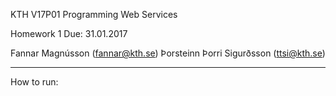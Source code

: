KTH V17P01
Programming Web Services

Homework 1
Due: 31.01.2017

Fannar Magnússon (fannar@kth.se)
Þorsteinn Þorri Sigurðsson (ttsi@kth.se)

----------------------------------------

How to run:
